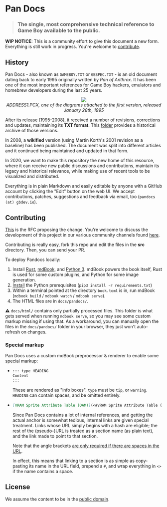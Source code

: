# Pan Docs

> ### The single, most comprehensive technical reference to Game Boy available to the public.

**WIP NOTICE**: This is a community effort to give this document a new form. Everything is still work in progress. You're welcome to [contribute](#contributing).

## History

Pan Docs - also known as `GAMEBOY.TXT` or `GBSPEC.TXT` - is an old document dating back to early 1995 originally written by *Pan of Anthrox*. It has been one of the most important references for Game Boy hackers, emulators and homebrew developers during the last 25 years.

<p align="center">
<img src="historical/1995-Jan-28-ATX-GBI/ADDRESS1.png">
<br>
  <i>ADDRESS1.PCX, one of the diagrams attached to the first version, released January 28th, 1995</i>
</p>

After its release (1995-2008), it received a number of revisions, corrections and updates, maintaining its **TXT format**. This [folder](historical/) provides a historical archive of those versions.

In 2008, a **wikified** version (using Martin Korth's 2001 revision as a baseline) has been published. The document was split into different articles and it continued being maintained and updated in that form.

In 2020, we want to make this repository the new home of this resource, where it can receive new public discussions and contributions, maintain its legacy and historical relevance, while making use of recent tools to be visualized and distributed.

Everything is in plain Markdown and easily editable by anyone with a GitHub account by clicking the "Edit" button on the web UI. We accept contributions, patches, suggestions and feedback via email, too (`pandocs (at) gbdev.io`).

## Contributing 

[This](https://github.com/gbdev/awesome-gbdev/issues/153) is the RFC proposing the change. You're welcome to discuss the development of this project in our various community channels found [here](https://gbdev.io/chat.html).

Contributing is really easy, fork this repo and edit the files in the **src** directory. Then, you can send your PR.

To deploy Pandocs locally:

1. Install [Rust](https://www.rust-lang.org/tools/install), [mdBook](https://github.com/rust-lang/mdBook#readme), and [Python 3](https://www.python.org/downloads).
  mdBook powers the book itself, Rust is used for some custom plugins, and Python for some image generation.
2. [Install](https://packaging.python.org/tutorials/installing-packages/#requirements-files) the Python prerequisites (`pip3 install -r requirements.txt`)
3. Within a terminal pointed at the directory `book.toml` is in, run mdBook (`mdbook build` / `mdbook watch` / `mdbook serve`).
4. The HTML files are in `docs/pandocs/`.

  ⚠️ `docs/html/` contains only partially processed files.
  This folder is what gets served when running `mdbook serve`, so you may see some custom markup missing if using that.
  As a workaround, you can manually open the files in the `docs/pandocs/` folder in your browser, they just won't auto-refresh on changes.

### Special markup

Pan Docs uses a custom mdBook preprocessor & renderer to enable some special markup:

- ```markdown
  ::: type HEADING
  Content
  :::
  ```

  These are rendered as "info boxes".
  `type` must be `tip`, or `warning`.
  `HEADING` can contain spaces, and be omitted entirely.

- ```markdown
  [VRAM Sprite Attribute Table (OAM)](<#VRAM Sprite Attribute Table (OAM)>)
  ```

  Since Pan Docs contains a lot of internal references, and getting the actual anchor is somewhat tedious, internal links are given special treatment.
  Links whose URL simply begins with a hash are eligible; the rest of the (pseudo-)URL is treated as a section name (as plain text), and the link made to point to that section.

  Note that the angle brackets [are only required if there are spaces in the URL](https://spec.commonmark.org/0.29/#example-485).

  In effect, this means that linking to a section is as simple as copy-pasting its name in the URL field, prepend a `#`, and wrap everything in `<>` if the name contains a space.

## License

We assume the content to be in the [public domain](LICENSE).
